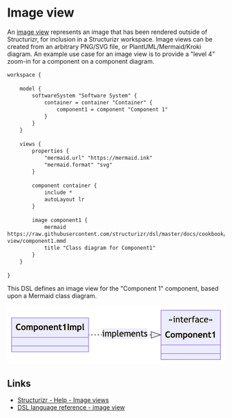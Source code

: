# Image view

An [image view](https://structurizr.com/help/image-views) represents an image that has been rendered outside of Structurizr, for inclusion in a Structurizr workspace.
Image views can be created from an arbitrary PNG/SVG file, or PlantUML/Mermaid/Kroki diagram.
An example use case for an image view is to provide a "level 4" zoom-in for a component on a component diagram.

```
workspace {

    model {
        softwareSystem "Software System" {
            container = container "Container" {
                component1 = component "Component 1"
            }
        }
    }

    views {
        properties {
            "mermaid.url" "https://mermaid.ink"
            "mermaid.format" "svg"
        }

        component container {
            include *
            autoLayout lr
        }

        image component1 {
            mermaid https://raw.githubusercontent.com/structurizr/dsl/master/docs/cookbook/image-view/component1.mmd
            title "Class diagram for Component1"
        }
    }
    
}
```

This DSL defines an image view for the "Component 1" component, based upon a Mermaid class diagram.

[![](example-1.png)](http://structurizr.com/dsl?src=https://raw.githubusercontent.com/structurizr/dsl/master/docs/cookbook/image-view/example-1.dsl)

## Links

- [Structurizr - Help - Image views](https://structurizr.com/help/image-views)
- [DSL language reference - image view](https://github.com/structurizr/dsl/blob/master/docs/language-reference.md#image-view)